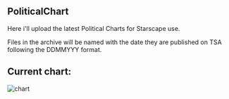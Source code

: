 ## PoliticalChart
Here i'll upload the latest Political Charts for Starscape use.

Files in the archive will be named with the date they are published on TSA following the DDMMYYY format.

## Current chart:
<img src="https://miiiiiilaaaan.github.io/PoliticalChart/chart.png" alt="chart">

